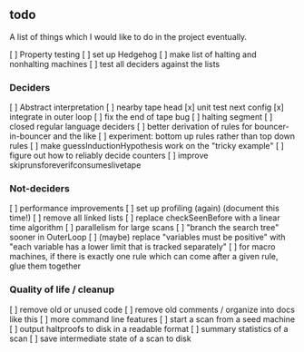 ## todo 
A list of things which I would like to do in the project eventually. 

[ ] Property testing 
  [ ] set up Hedgehog 
  [ ] make list of halting and nonhalting machines 
  [ ] test all deciders against the lists 

### Deciders 
[ ] Abstract interpretation
  [ ] nearby tape head 
    [x] unit test next config
    [x] integrate in outer loop 
    [ ] fix the end of tape bug
  [ ] halting segment
  [ ] closed regular language deciders
[ ] better derivation of rules for bouncer-in-bouncer and the like 
[ ] experiment: bottom up rules rather than top down rules 
[ ] make guessInductionHypothesis work on the "tricky example" 
[ ] figure out how to reliably decide counters
[ ] improve skiprunsforeverifconsumeslivetape 


### Not-deciders 
[ ] performance improvements 
  [ ] set up profiling (again) (document this time!)
  [ ] remove all linked lists
  [ ] replace checkSeenBefore with a linear time algorithm
[ ] parallelism for large scans
[ ] "branch the search tree" sooner in OuterLoop 
[ ] (maybe) replace "variables must be positive" with "each variable has a lower limit that is tracked separately"
[ ] for macro machines, if there is exactly one rule which can come after a given rule, glue them together

### Quality of life / cleanup 
[ ] remove old or unused code
[ ] remove old comments / organize into docs like this 
[ ] more command line features 
  [ ] start a scan from a seed machine 
[ ] output haltproofs to disk in a readable format
[ ] summary statistics of a scan 
[ ] save intermediate state of a scan to disk